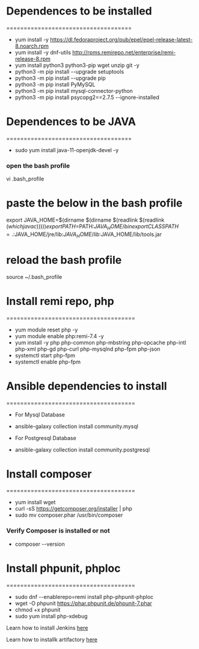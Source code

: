 # Dependences to be installed
====================================
- yum install -y https://dl.fedoraproject.org/pub/epel/epel-release-latest-8.noarch.rpm
- yum install -y dnf-utils http://rpms.remirepo.net/enterprise/remi-release-8.rpm
- yum install python3 python3-pip wget unzip git -y
- python3 -m pip install --upgrade setuptools
- python3 -m pip install --upgrade pip
- python3 -m pip install PyMySQL
- python3 -m pip install mysql-connector-python
- python3 -m pip install psycopg2==2.7.5 --ignore-installed

# Dependences to be JAVA
====================================
- sudo yum install java-11-openjdk-devel -y

### open the bash profile 
vi .bash_profile 

# paste the below in the bash profile
export JAVA_HOME=$(dirname $(dirname $(readlink $(readlink $(which javac)))))
export PATH=$PATH:$JAVA_HOME/bin
export CLASSPATH=.:$JAVA_HOME/jre/lib:$JAVA_HOME/lib:$JAVA_HOME/lib/tools.jar

# reload the bash profile
source ~/.bash_profile


# Install remi repo, php
=====================================
- yum module reset php -y
- yum module enable php:remi-7.4 -y
- yum install -y php  php-common php-mbstring php-opcache php-intl php-xml php-gd php-curl php-mysqlnd    php-fpm php-json
- systemctl start php-fpm
- systemctl enable php-fpm


# Ansible dependencies to install
=====================================
* For Mysql Database
- ansible-galaxy collection install community.mysql

* For Postgresql Database
- ansible-galaxy collection install community.postgresql

# Install composer
=====================================
- yum install wget 
- curl -sS https://getcomposer.org/installer | php 
- sudo mv composer.phar /usr/bin/composer

### Verify Composer is installed or not
- composer --version


# Install phpunit, phploc
=====================================
- sudo dnf --enablerepo=remi install php-phpunit-phploc
- wget -O phpunit https://phar.phpunit.de/phpunit-7.phar
- chmod +x phpunit
- sudo yum  install php-xdebug

Learn how to install Jenkins [here](https://www.jenkins.io/doc/book/installing/)

Learn how to installk artifactory [here](https://jfrog.com/open-source/)

